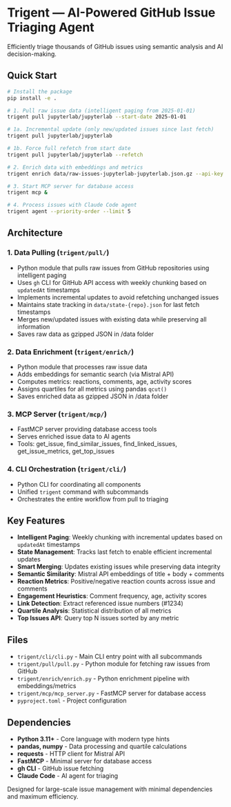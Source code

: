 # Trigent — AI-Powered GitHub Issue Triaging Agent

Efficiently triage thousands of GitHub issues using semantic analysis and AI decision-making.

## Quick Start

```bash
# Install the package
pip install -e .

# 1. Pull raw issue data (intelligent paging from 2025-01-01)
trigent pull jupyterlab/jupyterlab --start-date 2025-01-01

# 1a. Incremental update (only new/updated issues since last fetch)
trigent pull jupyterlab/jupyterlab

# 1b. Force full refetch from start date
trigent pull jupyterlab/jupyterlab --refetch

# 2. Enrich data with embeddings and metrics
trigent enrich data/raw-issues-jupyterlab-jupyterlab.json.gz --api-key $MISTRAL_API_KEY

# 3. Start MCP server for database access
trigent mcp &

# 4. Process issues with Claude Code agent  
trigent agent --priority-order --limit 5
```

## Architecture

### 1. Data Pulling (`trigent/pull/`)
- Python module that pulls raw issues from GitHub repositories using intelligent paging
- Uses `gh` CLI for GitHub API access with weekly chunking based on `updatedAt` timestamps
- Implements incremental updates to avoid refetching unchanged issues
- Maintains state tracking in `data/state-{repo}.json` for last fetch timestamps
- Merges new/updated issues with existing data while preserving all information
- Saves raw data as gzipped JSON in /data folder

### 2. Data Enrichment (`trigent/enrich/`)
- Python module that processes raw issue data
- Adds embeddings for semantic search (via Mistral API)
- Computes metrics: reactions, comments, age, activity scores
- Assigns quartiles for all metrics using pandas `qcut()`
- Saves enriched data as gzipped JSON in /data folder

### 3. MCP Server (`trigent/mcp/`)
- FastMCP server providing database access tools
- Serves enriched issue data to AI agents
- Tools: get_issue, find_similar_issues, find_linked_issues, get_issue_metrics, get_top_issues

### 4. CLI Orchestration (`trigent/cli/`)
- Python CLI for coordinating all components
- Unified `trigent` command with subcommands
- Orchestrates the entire workflow from pull to triaging

## Key Features

- **Intelligent Paging**: Weekly chunking with incremental updates based on `updatedAt` timestamps
- **State Management**: Tracks last fetch to enable efficient incremental updates
- **Smart Merging**: Updates existing issues while preserving data integrity
- **Semantic Similarity**: Mistral API embeddings of title + body + comments
- **Reaction Metrics**: Positive/negative reaction counts across issue and comments
- **Engagement Heuristics**: Comment frequency, age, activity scores
- **Link Detection**: Extract referenced issue numbers (#1234)
- **Quartile Analysis**: Statistical distribution of all metrics
- **Top Issues API**: Query top N issues sorted by any metric

## Files

- `trigent/cli/cli.py` - Main CLI entry point with all subcommands
- `trigent/pull/pull.py` - Python module for fetching raw issues from GitHub
- `trigent/enrich/enrich.py` - Python enrichment pipeline with embeddings/metrics
- `trigent/mcp/mcp_server.py` - FastMCP server for database access
- `pyproject.toml` - Project configuration

## Dependencies

- **Python 3.11+** - Core language with modern type hints
- **pandas, numpy** - Data processing and quartile calculations
- **requests** - HTTP client for Mistral API
- **FastMCP** - Minimal server for database access
- **gh CLI** - GitHub issue fetching
- **Claude Code** - AI agent for triaging

Designed for large-scale issue management with minimal dependencies and maximum efficiency.
